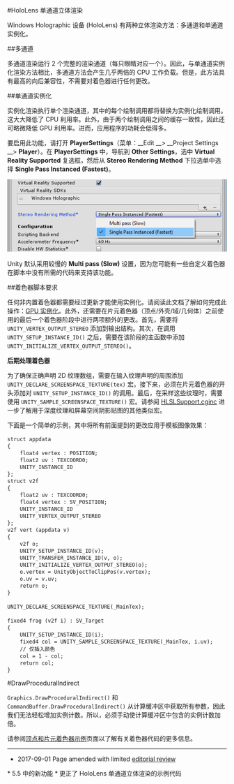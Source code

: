 #HoloLens 单通道立体渲染

Windows Holographic 设备 (HoloLens) 有两种立体渲染方法：多通道和单通道实例化。

##多通道

多通道渲染运行 2 个完整的渲染通道（每只眼睛对应一个）。因此，与单通道实例化渲染方法相比，多通道方法会产生几乎两倍的 CPU 工作负载。但是，此方法具有最高的向后兼容性，不需要对着色器进行任何更改。

##单通道实例化

实例化渲染执行单个渲染通道，其中的每个绘制调用都将替换为实例化绘制调用。这大大降低了 CPU 利用率。此外，由于两个绘制调用之间的缓存一致性，因此还可略微降低 GPU 利用率。进而，应用程序的功耗会低得多。

要启用此功能，请打开 __PlayerSettings__（菜单：__Edit __> __Project Settings __> __Player__）。在 __PlayerSettings__ 中，导航到 __Other Settings__，选中 __Virtual Reality Supported__ 复选框，然后从 __Stereo Rendering Method__ 下拉选单中选择 __Single Pass Instanced (Fastest)__。

![](../uploads/Main/SinglePassHoloLens1.png) 

Unity 默认采用较慢的 __Multi pass (Slow)__ 设置，因为您可能有一些自定义着色器在脚本中没有所需的代码来支持该功能。

##着色器脚本要求

任何非内置着色器都需要经过更新才能使用实例化。请阅读此文档了解如何完成此操作：[GPU 实例化](GPUInstancing.html)。此外，还需要在片元着色器（顶点/外壳/域/几何体）之前使用的最后一个着色器阶段中进行两项额外的更改。首先，需要将 `UNITY_VERTEX_OUTPUT_STEREO` 添加到输出结构。其次，在调用 `UNITY_SETUP_INSTANCE_ID()` 之后，需要在该阶段的主函数中添加 `UNITY_INITIALIZE_VERTEX_OUTPUT_STEREO()`。

__后期处理着色器__

为了确保正确声明 2D 纹理数组，需要在输入纹理声明的周围添加 `UNITY_DECLARE_SCREENSPACE_TEXTURE(tex)` 宏。接下来，必须在片元着色器的开头添加对 `UNITY_SETUP_INSTANCE_ID()` 的调用。最后，在采样这些纹理时，需要使用 `UNITY_SAMPLE_SCREENSPACE_TEXTURE()` 宏。请参阅 [HLSLSupport.cginc](SL-BuiltinIncludes.html) 进一步了解用于深度纹理和屏幕空间阴影贴图的其他类似宏。

下面是一个简单的示例，其中将所有前面提到的更改应用于模板图像效果：

```
struct appdata
{
    float4 vertex : POSITION;
    float2 uv : TEXCOORD0;
    UNITY_INSTANCE_ID
};
struct v2f
{
    float2 uv : TEXCOORD0;
    float4 vertex : SV_POSITION;
    UNITY_INSTANCE_ID
    UNITY_VERTEX_OUTPUT_STEREO
};
v2f vert (appdata v)
{
    v2f o;
    UNITY_SETUP_INSTANCE_ID(v);
    UNITY_TRANSFER_INSTANCE_ID(v, o);
    UNITY_INITIALIZE_VERTEX_OUTPUT_STEREO(o);
    o.vertex = UnityObjectToClipPos(v.vertex);
    o.uv = v.uv;
    return o;
}

UNITY_DECLARE_SCREENSPACE_TEXTURE(_MainTex);

fixed4 frag (v2f i) : SV_Target
{
    UNITY_SETUP_INSTANCE_ID(i);
    fixed4 col = UNITY_SAMPLE_SCREENSPACE_TEXTURE(_MainTex, i.uv);
    // 仅插入颜色
    col = 1 - col;
    return col;
}
```

#DrawProceduralIndirect

`Graphics.DrawProceduralIndirect()` 和 `CommandBuffer.DrawProceduralIndirect()` 从计算缓冲区中获取所有参数，因此我们无法轻松增加实例计数。所以，必须手动使计算缓冲区中包含的实例计数加倍。

请参阅[顶点和片元着色器示例](SL-VertexFragmentShaderExamples.html)页面以了解有关着色器代码的更多信息。

---

* <span class="page-edit">2017-09-01  Page amended with limited [editorial review](DocumentationEditorialReview.html)
</span>
* <span class="page-history">5.5 中的新功能</span>
* <span class="page-history">更正了 HoloLens 单通道立体渲染的示例代码</span>



